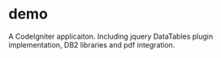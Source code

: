 demo
====
A CodeIgniter applicaiton. 
Including jquery DataTables plugin implementation,  DB2 libraries and pdf integration. 
